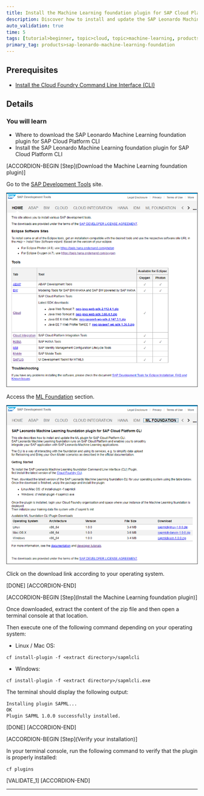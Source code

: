 ```yaml
---
title: Install the Machine Learning foundation plugin for SAP Cloud Platform CLI
description: Discover how to install and update the SAP Leonardo Machine Learning foundation plugin for SAP Cloud Platform CLI
auto_validation: true
time: 5
tags: [tutorial>beginner, topic>cloud, topic>machine-learning, products>sap-cloud-platform, products>sap-cloud-platform-for-the-cloud-foundry-environment]
primary_tag: products>sap-leonardo-machine-learning-foundation
---
```


## Prerequisites
 - [Install the Cloud Foundry Command Line Interface (CLI)](https://developers.sap.com/tutorials/cp-cf-download-cli.html)

## Details
### You will learn
  - Where to download the SAP Leonardo Machine Learning foundation plugin for SAP Cloud Platform CLI
  - Install the SAP Leonardo Machine Learning foundation plugin for SAP Cloud Platform CLI

[ACCORDION-BEGIN [Step](Download the Machine Learning foundation plugin)]

Go to the [SAP Development Tools](https://tools.hana.ondemand.com) site.

![SAP Development Tools](01.png)

Access the [ML Foundation](https://tools.hana.ondemand.com/#mlfoundation) section.

![SAP Development Tools](02.png)

Click on the download link according to your operating system.

[DONE]
[ACCORDION-END]

[ACCORDION-BEGIN [Step](Install the Machine Learning foundation plugin)]

Once downloaded, extract the content of the zip file and then open a terminal console at that location.

Then execute one of the following command depending on your operating system:

- Linux / Mac OS:

```shell
cf install-plugin -f <extract directory>/sapmlcli
```

- Windows:

```shell
cf install-plugin -f <extract directory>/sapmlcli.exe
```

The terminal should display the following output:

```
Installing plugin SAPML...
OK
Plugin SAPML 1.0.0 successfully installed.
```

[DONE]
[ACCORDION-END]

[ACCORDION-BEGIN [Step](Verify your installation)]

In your terminal console, run the following command to verify that the plugin is properly installed:

```shell
cf plugins
```

[VALIDATE_1]
[ACCORDION-END]


---

